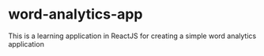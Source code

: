 # word-analytics-app

This is a learning application in ReactJS for creating a simple word analytics application

